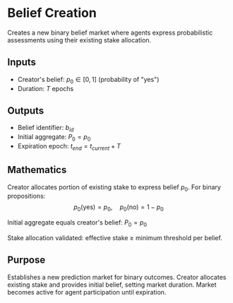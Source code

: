 # Belief Creation

Creates a new binary belief market where agents express probabilistic assessments using their existing stake allocation.

## Inputs
- Creator's belief: $p_0 \in [0,1]$ (probability of "yes")
- Duration: $T$ epochs

## Outputs  
- Belief identifier: $b_{id}$
- Initial aggregate: $P_0 = p_0$
- Expiration epoch: $t_{end} = t_{current} + T$

## Mathematics
Creator allocates portion of existing stake to express belief $p_0$. For binary propositions:
$$p_0(\text{yes}) = p_0, \quad p_0(\text{no}) = 1 - p_0$$

Initial aggregate equals creator's belief: $P_0 = p_0$

Stake allocation validated: effective stake ≥ minimum threshold per belief.

## Purpose
Establishes a new prediction market for binary outcomes. Creator allocates existing stake and provides initial belief, setting market duration. Market becomes active for agent participation until expiration.